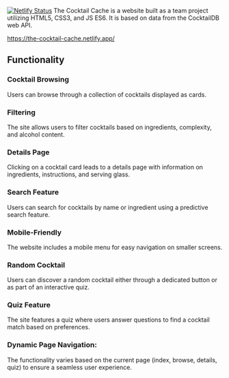 [![Netlify Status](https://api.netlify.com/api/v1/badges/0851f28e-e010-4583-abf8-59cbf2c4c911/deploy-status)](https://app.netlify.com/sites/the-cocktail-cache/deploys)
The Cocktail Cache is a website built as a team project utilizing HTML5, CSS3, and JS ES6. It is based on data from the CocktailDB web API.

https://the-cocktail-cache.netlify.app/

## Functionality 

### Cocktail Browsing 

Users can browse through a collection of cocktails displayed as cards.

### Filtering 

The site allows users to filter cocktails based on ingredients, complexity, and alcohol content.

### Details Page 

Clicking on a cocktail card leads to a details page with information on ingredients, instructions, and serving glass.

### Search Feature 

Users can search for cocktails by name or ingredient using a predictive search feature.

### Mobile-Friendly

The website includes a mobile menu for easy navigation on smaller screens.

### Random Cocktail 

Users can discover a random cocktail either through a dedicated button or as part of an interactive quiz.

### Quiz Feature 

The site features a quiz where users answer questions to find a cocktail match based on preferences.

### Dynamic Page Navigation: 

The functionality varies based on the current page (index, browse, details, quiz) to ensure a seamless user experience.
###
